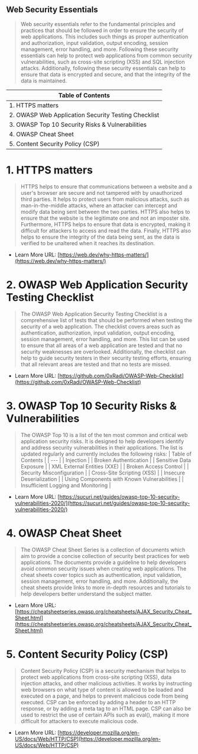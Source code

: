 ## Web Security Essentials

> Web security essentials refer to the fundamental principles and practices that should be followed in order to ensure the security of web applications. This includes such things as proper authentication and authorization, input validation, output encoding, session management, error handling, and more. Following these security essentials can help to protect web applications from common security vulnerabilities, such as cross-site scripting (XSS) and SQL injection attacks. Additionally, following these security essentials can help to ensure that data is encrypted and secure, and that the integrity of the data is maintained.


| Table of Contents  |
| --- |
|1. HTTPS matters |
|2. OWASP Web Application Security Testing Checklist  | 
|3. OWASP Top 10 Security Risks & Vulnerabilities | 
|4. OWASP Cheat Sheet |
|5. Content Security Policy (CSP) |

# 1. HTTPS matters

> HTTPS helps to ensure that communications between a website and a user's browser are secure and not tampered with by unauthorized third parties. It helps to protect users from malicious attacks, such as man-in-the-middle attacks, where an attacker can intercept and modify data being sent between the two parties. HTTPS also helps to ensure that the website is the legitimate one and not an imposter site. Furthermore, HTTPS helps to ensure that data is encrypted, making it difficult for attackers to access and read the data. Finally, HTTPS also helps to ensure the integrity of the data being sent, as the data is verified to be unaltered when it reaches its destination.

- Learn More URL: [https://web.dev/why-https-matters/](https://web.dev/why-https-matters/)

# 2. OWASP Web Application Security Testing Checklist

> The OWASP Web Application Security Testing Checklist is a comprehensive list of tests that should be performed when testing the security of a web application. The checklist covers areas such as authentication, authorization, input validation, output encoding, session management, error handling, and more. This list can be used to ensure that all areas of a web application are tested and that no security weaknesses are overlooked. Additionally, the checklist can help to guide security testers in their security testing efforts, ensuring that all relevant areas are tested and that no tests are missed.

- Learn More URL: [https://github.com/0xRadi/OWASP-Web-Checklist](https://github.com/0xRadi/OWASP-Web-Checklist)

# 3. OWASP Top 10 Security Risks & Vulnerabilities

> The OWASP Top 10 is a list of the ten most common and critical web application security risks. It is designed to help developers identify and address security vulnerabilities in their applications. The list is updated regularly and currently includes the following risks:
| Table of Contents  |
| --- |
|   Injection |
|    Broken Authentication |
|   Sensitive Data Exposure |
|  XML External Entities (XXE) |
| Broken Access Control |
|   Security Misconfiguration |
|  Cross-Site Scripting (XSS) |
|    Insecure Deserialization |
|   Using Components with Known Vulnerabilities |
|  Insufficient Logging and Monitoring |


- Learn More URL: [https://sucuri.net/guides/owasp-top-10-security-vulnerabilities-2020/](https://sucuri.net/guides/owasp-top-10-security-vulnerabilities-2020/)

# 4. OWASP Cheat Sheet

> The OWASP Cheat Sheet Series is a collection of documents which aim to provide a concise collection of security best practices for web applications. The documents provide a guideline to help developers avoid common security issues when creating web applications. The cheat sheets cover topics such as authentication, input validation, session management, error handling, and more. Additionally, the cheat sheets provide links to more in-depth resources and tutorials to help developers better understand the subject matter.

- Learn More URL: [https://cheatsheetseries.owasp.org/cheatsheets/AJAX_Security_Cheat_Sheet.html](https://cheatsheetseries.owasp.org/cheatsheets/AJAX_Security_Cheat_Sheet.html)

# 5. Content Security Policy (CSP)

> Content Security Policy (CSP) is a security mechanism that helps to protect web applications from cross-site scripting (XSS), data injection attacks, and other malicious activities. It works by instructing web browsers on what type of content is allowed to be loaded and executed on a page, and helps to prevent malicious code from being executed. CSP can be enforced by adding a header to an HTTP response, or by adding a meta tag to an HTML page. CSP can also be used to restrict the use of certain APIs such as eval(), making it more difficult for attackers to execute malicious code.

- Learn More URL: [https://developer.mozilla.org/en-US/docs/Web/HTTP/CSP](https://developer.mozilla.org/en-US/docs/Web/HTTP/CSP)








